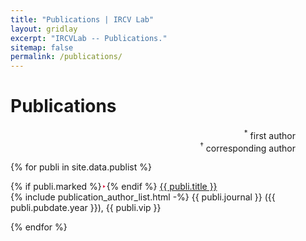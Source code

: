 ```yaml
---
title: "Publications | IRCV Lab"
layout: gridlay
excerpt: "IRCVLab -- Publications."
sitemap: false
permalink: /publications/
---
```



# Publications

<!-- ## Highlights

{% assign number_printed = 0 %}
{% for publi in site.data.publist %}

{% assign even_odd = number_printed | modulo: 2 %}
{% if publi.highlight == 1 %}

{% if even_odd == 0 %}
<div class="row">
{% endif %}

<div class="col-sm-6 clearfix">
 <div class="well">
  <h4>{{ publi.title }}</h4>
  <img src="{{ site.url }}{{ site.baseurl }}/images/publications/{{ publi.image }}" class="img-responsive" width="33%" style="float: left" />
  <p>{{ publi.description }}</p>
  <p><em>{% include publication_author_list.html %}</em></p>
  <h5><a href="{{ publi.link.url }}">{{ publi.link.display }}</a></h5>
  <p class="text-danger"><strong> {{ publi.news1 }}</strong></p>
  <p> {{ publi.news2 }}</p>
 </div>
</div>

{% assign number_printed = number_printed | plus: 1 %}

{% if even_odd == 1 %}
</div>
{% endif %}

{% endif %}
{% endfor %}

{% assign even_odd = number_printed | modulo: 2 %}
{% if even_odd == 1 %}
</div>
{% endif %}

<p> &nbsp; </p> -->


<!-- ## Full List -->

<p style="text-align:right; margin-right: 5vw">
  <sup>*</sup> first author <br>
  <sup>&dagger;</sup> corresponding author
  
</p>

{% for publi in site.data.publist %}

{% if publi.marked %}<span style="color: crimson">‣</span>{% endif %}
  <a href="{{ publi.link.url }}" class="publi_title">{{ publi.title }}</a><br/>
  {% include publication_author_list.html -%}
  <span class="publi_journal">{{ publi.journal }}</span>
  ({{ publi.pubdate.year }}), {{ publi.vip }}<br/>

{% endfor %}


